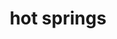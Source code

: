 ---
layout: travel&places
title: hot springs
emoji: hot_springs
permalink: ♨.html
image: assets/img/3moji/hot_springs.png
---